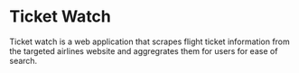 # Ticket Watch
Ticket watch is a web application that scrapes flight ticket information from the targeted airlines website and aggregrates them for users for ease of search.
